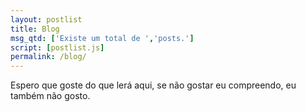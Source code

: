 ```yaml
---
layout: postlist
title: Blog
msg_qtd: ['Existe um total de ','posts.']
script: [postlist.js]
permalink: /blog/
---
```


Espero que goste do que lerá aqui, se não gostar eu compreendo, eu também não gosto.
